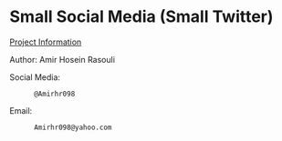 # Small Social Media (Small Twitter)
[Project Information](https://github.com/amirhr098/Small-Social-Media/files/9399997/Project.Information.pdf)

Author: Amir Hosein Rasouli

Social Media: 

          @Amirhr098
Email:

          Amirhr098@yahoo.com
